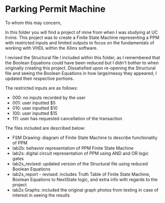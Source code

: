 # Parking Permit Machine

To whom this may concern,

In this folder you will find a project of mine from when I was studying at UC Irvine. This project was to create a Finite State Machine representing a PPM with restricted inputs and limited outputs to focus on the fundamentals of working with VHDL within the Xilinx software.

I revised the Structural file I included within this folder, as I remembered that the Boolean Equations could have been reduced but I didn't bother to when originally creating this project. Dissatisfied upon re-opening the Structural file and seeing the Boolean Equations in how large/messy they appeared, I updated their respective portions.

The restricted inputs are as follows:  
* 000: no inputs recorded by the user
* 001: user inputted $5
* 010: user inputted $10  
* 100: user inputted $15  
* 111: user has requested cancellation of the transaction

The files included are described below:
* FSM Drawing:            diagram of Finite State Machine to describe functionality of PPM
* lab2b:                  behavior representation of PPM Finite State Machine
* lab2s:                  digital circuit representation of PPM using AND and OR logic gates
* lab2s_revised:          updated version of the Structural file using reduced Boolean Equations
* lab2s_report - revised: includes Truth Table of Finite State Machine, Boolean Equations to NextState logic, and extra info with regards to the project
* lab2s Graphs:           included the original graph photos from testing in case of interest in seeing the results
